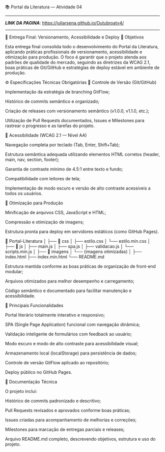 📚 Portal da Literatura — Atividade 04

----

***LINK DA PAGINA***: https://juliarsena.github.io/Outubroatv4/


---
🚀 Entrega Final: Versionamento, Acessibilidade e Deploy
🎯 Objetivos

Esta entrega final consolida todo o desenvolvimento do Portal da Literatura, aplicando práticas profissionais de versionamento, acessibilidade e otimização para produção.
O foco é garantir que o projeto atenda aos padrões de qualidade do mercado, seguindo as diretrizes da WCAG 2.1, boas práticas de Git/GitHub e estratégias de deploy estável em ambiente de produção.

⚙️ Especificações Técnicas Obrigatórias
🔹 Controle de Versão (Git/GitHub)

Implementação da estratégia de branching GitFlow;

Histórico de commits semântico e organizado;

Criação de releases com versionamento semântico (v1.0.0, v1.1.0, etc.);

Utilização de Pull Requests documentados, Issues e Milestones para rastrear o progresso e as tarefas do projeto.

🔹 Acessibilidade (WCAG 2.1 — Nível AA)

Navegação completa por teclado (Tab, Enter, Shift+Tab);

Estrutura semântica adequada utilizando elementos HTML corretos (header, main, nav, section, footer);

Garantia de contraste mínimo de 4.5:1 entre texto e fundo;

Compatibilidade com leitores de tela;

Implementação de modo escuro e versão de alto contraste acessíveis a todos os usuários.

🔹 Otimização para Produção

Minificação de arquivos CSS, JavaScript e HTML;

Compressão e otimização de imagens;

Estrutura pronta para deploy em servidores estáticos (como GitHub Pages).

📁 Portal-Literatura
│
├── 📁 css
│   ├── estilo.css
│   └── estilo.min.css
│
├── 📁 js
│   ├── main.js
│   ├── spa.js
│   ├── validacao.js
│   └── scripts.min.js
│
├── 📁 imagens
│   └── (imagens otimizadas)
│
├── index.html
├── index.min.html
└── README.md


Estrutura mantida conforme as boas práticas de organização de front-end modular;

Arquivos otimizados para melhor desempenho e carregamento;

Código semântico e documentado para facilitar manutenção e acessibilidade.

🧠 Principais Funcionalidades

Portal literário totalmente interativo e responsivo;

SPA (Single Page Application) funcional com navegação dinâmica;

Validação inteligente de formulários com feedback ao usuário;

Modo escuro e modo de alto contraste para acessibilidade visual;

Armazenamento local (localStorage) para persistência de dados;

Controle de versão GitFlow aplicado ao repositório;

Deploy público no GitHub Pages.

🧾 Documentação Técnica

O projeto inclui:

Histórico de commits padronizado e descritivo;

Pull Requests revisados e aprovados conforme boas práticas;

Issues criadas para acompanhamento de melhorias e correções;

Milestones para marcação de entregas parciais e releases;

Arquivo README.md completo, descrevendo objetivos, estrutura e uso do projeto.
